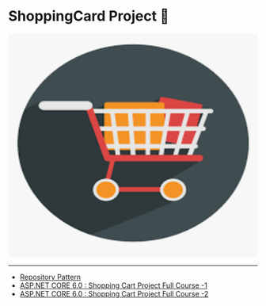 # ShoppingCard Project 👔
<img src="ShoppingCard.Web/wwwroot/assest/ShoppingCard.png" style="width:100%;height:450px;"/>
<hr/>
<ul>
<li><a href="https://www.youtube.com/watch?v=rtXpYpZdOzM">Repository Pattern</a></li>
<li><a href="https://www.youtube.com/watch?v=vVPlOx-7UEk&list=PLzHIrc5EQ2svS6Bup2T9k8D8U3OgjpFrC&index=1">ASP.NET CORE 6.0 : Shopping Cart Project Full Course -1</a>
<li><a href="https://www.youtube.com/watch?v=Afj-SduR3DE&list=PLzHIrc5EQ2svS6Bup2T9k8D8U3OgjpFrC&index=2">ASP.NET CORE 6.0 : Shopping Cart Project Full Course -2</a>
</li>
</ul>
